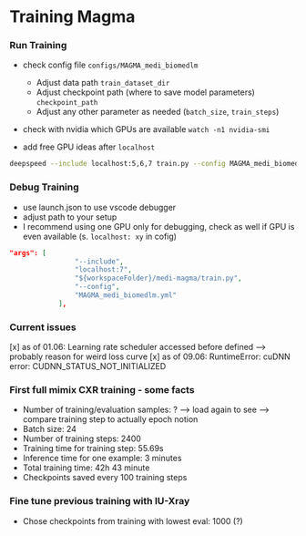 # Training Magma


### Run Training
* check config file `configs/MAGMA_medi_biomedlm`
    * Adjust data path `train_dataset_dir`
    * Adjust checkpoint path (where to save model parameters) `checkpoint_path`
    * Adjust any other parameter as needed (`batch_size`, `train_steps`)

* check with nvidia which GPUs are available
`watch -n1 nvidia-smi`

* add free GPU ideas after `localhost`
```bash
deepspeed --include localhost:5,6,7 train.py --config MAGMA_medi_biomedlm.yml

```

### Debug Training
* use launch.json to use vscode debugger
* adjust path to your setup
* I recommend using one GPU only for debugging, check as well if GPU is even available (s. `localhost: xy` in cofig)
```json
"args": [
                "--include",
                "localhost:7",
                "${workspaceFolder}/medi-magma/train.py",
                "--config",
                "MAGMA_medi_biomedlm.yml"                                                    
            ],
```

### Current issues
[x] as of 01.06: Learning rate scheduler accessed before defined --> probably reason for weird loss curve
[x] as of 09.06: RuntimeError: cuDNN error: CUDNN_STATUS_NOT_INITIALIZED


### First full mimix CXR training - some facts

* Number of training/evaluation samples: ?
--> load again to see
--> compare training step to actually epoch notion
* Batch size: 24
* Number of training steps: 2400
* Training time for training step: 55.69s
* Inference time for one example: 3 minutes
* Total training time: 42h 43 minute 
* Checkpoints saved every 100 training steps


### Fine tune previous training with IU-Xray
* Chose checkpoints from training with lowest eval: 1000 (?)
